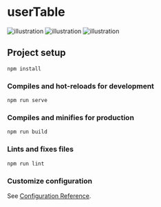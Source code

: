 # userTable 
![illustration](https://github.com/zayacny/userTable-frontend/edit/master/screen_1.png)
![illustration](https://github.com/zayacny/userTable-frontend/edit/master/screen_2.png)
![illustration](https://github.com/zayacny/userTable-frontend/edit/master/screen_3.png)

## Project setup
```
npm install
```

### Compiles and hot-reloads for development
```
npm run serve
```

### Compiles and minifies for production
```
npm run build
```

### Lints and fixes files
```
npm run lint
```

### Customize configuration
See [Configuration Reference](https://cli.vuejs.org/config/).
